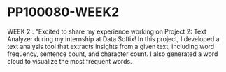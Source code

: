 # PP100080-WEEK2
WEEK 2  : "Excited to share my experience working on Project 2: Text Analyzer during my internship at Data Softix!  In this project, I developed a text analysis tool that extracts insights from a given text, including word frequency, sentence count, and character count. I also generated a word cloud to visualize the most frequent words. 
